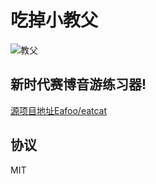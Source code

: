# 吃掉小教父

![](https://xiaochopin.github.io/eatgodfather/static/image/ClickBefore.png "教父")

## 新时代赛博音游练习器!

[源项目地址Eafoo/eatcat](https://github.com/Eafoo/eatcat)

## 协议

MIT